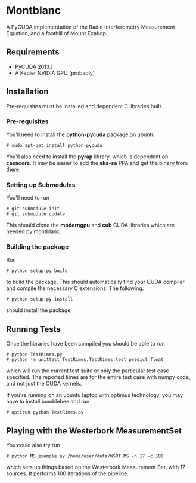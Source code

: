 # Montblanc

A PyCUDA implementation of the Radio Interferometry Measurement Equation, and a foothill of Mount Exaflop.

## Requirements

- PyCUDA 2013.1
- A Kepler NVIDIA GPU (probably)

## Installation

Pre-requisites must be installed and dependent C libraries built.

### Pre-requisites

You'll need to install the **python-pycuda** package on ubuntu

    # sudo apt-get install python-pycuda

You'll also need to install the **pyrap** library, which is dependent on **casacore**. It may be easier to add the **ska-sa** PPA and get the binary from there.

### Setting up Submodules

You'll need to run

    # git submodule init
    # git submodule update

This should clone the **moderngpu** and **cub** CUDA libraries which are needed by montblanc.

### Building the package

Run
     
    # python setup.py build

to build the package. This should automatically find your CUDA compiler and compile the necessary C extensions. The following:

    # python setup.py install

should install the package.

## Running Tests

Once the libraries have been compiled you should be able to run

    # python TestRimes.py
    # python -m unittest TestRimes.TestRimes.test_predict_float

which will run the current test suite or only the particular test case specified. The reported times are for the entire test case with numpy code, and not just the CUDA kernels.

If you're running on an ubuntu laptop with optimus technology, you may have to install bumblebee and run

    # optirun python TestRimes.py

## Playing with the Westerbork MeasurementSet

You could also try run

    # python MS_example.py /home/user/data/WSRT.MS -n 17 -c 100

which sets up things based on the Westerbork Measurement Set, with 17 sources. It performs 100 iterations of the pipeline.
